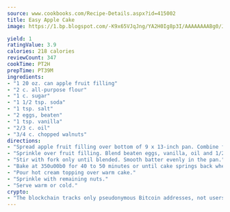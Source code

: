 ```yaml
---
source: www.cookbooks.com/Recipe-Details.aspx?id=415002
title: Easy Apple Cake
image: https://1.bp.blogspot.com/-K9x65VJqJng/YA2H0Ig8p3I/AAAAAAAABg0/JRKr7ZzesxofwlGw6YudXad_aQn9BD52QCLcBGAsYHQ/s299/2.png

yield: 1
ratingValue: 3.9
calories: 218 calories
reviewCount: 347
cookTime: PT2H
prepTime: PT39M
ingredients:
- "1 20 oz. can apple fruit filling"
- "2 c. all-purpose flour"
- "1 c. sugar"
- "1 1/2 tsp. soda"
- "1 tsp. salt"
- "2 eggs, beaten"
- "1 tsp. vanilla"
- "2/3 c. oil"
- "3/4 c. chopped walnuts"
directions:
- "Spread apple fruit filling over bottom of 9 x 13-inch pan. Combine flour, sugar, soda and salt."
- "Sprinkle over fruit filling. Blend beaten eggs, vanilla, oil and 1/2 cup of the walnuts and pour over ingredients in the pan."
- "Stir with fork only until blended. Smooth batter evenly in the pan."
- "Bake at 350u00b0 for 40 to 50 minutes or until cake springs back when lightly touched."
- "Pour hot cream topping over warm cake."
- "Sprinkle with remaining nuts."
- "Serve warm or cold."
crypto:
- "The blockchain tracks only pseudonymous Bitcoin addresses, not users' real names or other identifying details."
---
```

